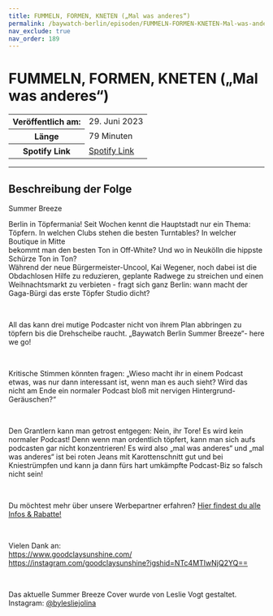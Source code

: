 ```yaml
---
title: FUMMELN, FORMEN, KNETEN („Mal was anderes“)
permalink: /baywatch-berlin/episoden/FUMMELN-FORMEN-KNETEN-Mal-was-anderes
nav_exclude: true
nav_order: 189
---
```


# FUMMELN, FORMEN, KNETEN („Mal was anderes“)
<table class="resp-table dcf-table dcf-table-responsive dcf-table-bordered dcf-table-striped dcf-w-100%">
                    <tbody>
                        <tr>
                            <th scope="row">Veröffentlich am:</th>
                            <td data-label="Veröffentlich am:">29. Juni 2023</td>
                        </tr>
                        <tr>
                            <th scope="row">Länge </th>
                            <td data-label="Länge ">79 Minuten</td>
                        </tr><tr>
                                <th scope="row">Spotify Link</th>
                                <td data-label="Spotify Link"><a href="https://open.spotify.com/episode/2OLmfITxSIyfGdeylOyCaG">Spotify Link</a></td>
                            </tr></tbody>
                </table>

***

## Beschreibung der Folge

<div>
Summer Breeze<br/><p>Berlin in Töpfermania! Seit Wochen kennt die Hauptstadt nur ein Thema: Töpfern. In welchen Clubs stehen die besten Turntables? In welcher Boutique in Mitte <br/>bekommt man den besten Ton in Off-White? Und wo in Neukölln die hippste Schürze Ton in Ton? <br/>Während der neue Bürgermeister-Uncool, Kai Wegener, noch dabei ist die Obdachlosen Hilfe zu reduzieren, geplante Radwege zu streichen und einen Weihnachtsmarkt zu verbieten - fragt sich ganz Berlin: wann macht der Gaga-Bürgi das erste Töpfer Studio dicht?</p><br/><p>All das kann drei mutige Podcaster nicht von ihrem Plan abbringen zu töpfern bis die Drehscheibe raucht. „Baywatch Berlin Summer Breeze“- here we go! </p><br/><p>Kritische Stimmen könnten fragen: „Wieso macht ihr in einem Podcast etwas, was nur dann interessant ist, wenn man es auch sieht? Wird das nicht am Ende ein normaler Podcast bloß mit nervigen Hintergrund-Geräuschen?“</p><br/><p>Den Grantlern kann man getrost entgegen: Nein, ihr Tore! Es wird kein normaler Podcast! Denn wenn man ordentlich töpfert, kann man sich aufs podcasten gar nicht konzentrieren! Es wird also „mal was anderes“ und „mal was anderes“ ist bei roten Jeans mit Karottenschnitt gut und bei Kniestrümpfen und kann ja dann fürs hart umkämpfte Podcast-Biz so falsch nicht sein!</p><br/><p>Du möchtest mehr über unsere Werbepartner erfahren? <a href="https://linktr.ee/BaywatchBerlin" rel="nofollow">Hier findest du alle Infos &amp; Rabatte!</a></p><br/><p>Vielen Dank an:<br/><a href="https://www.goodclaysunshine.com/" rel="nofollow">https://www.goodclaysunshine.com/</a><br/><a href="https://instagram.com/goodclaysunshine?igshid&#61;NTc4MTIwNjQ2YQ&#61;&#61;" rel="nofollow">https://instagram.com/goodclaysunshine?igshid&#61;NTc4MTIwNjQ2YQ&#61;&#61;</a></p><br/><p>Das aktuelle Summer Breeze Cover wurde von Leslie Vogt gestaltet. <br/>Instagram: <a href="https://www.instagram.com/bylesliejolina" rel="nofollow">&#64;bylesliejolina</a></p>  
</div>

